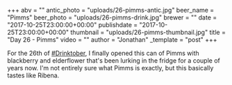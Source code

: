 +++
abv = ""
antic_photo = "uploads/26-pimms-antic.jpg"
beer_name = "Pimms"
beer_photo = "uploads/26-pimms-drink.jpg"
brewer = ""
date = "2017-10-25T23:00:00+00:00"
publishdate = "2017-10-25T23:00:00+00:00"
thumbnail = "uploads/26-pimms-thumbnail.jpg"
title = "Day 26 - Pimms"
video = ""
author = "Jonathan"
_template = "post"
+++

For the 26th of [#Drinktober](https://www.facebook.com/hashtag/drinktober?epa=HASHTAG), I finally opened this can of Pimms with blackberry and elderflower that's been lurking in the fridge for a couple of years now. I'm not entirely sure what Pimms is exactly, but this basically tastes like Ribena.
